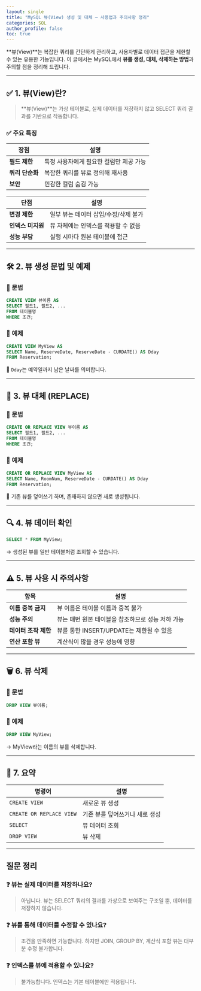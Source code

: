 ```yaml
---
layout: single
title: "MySQL 뷰(View) 생성 및 대체 – 사용법과 주의사항 정리"
categories: SQL
author_profile: false
toc: true
---
```


**뷰(View)**는 복잡한 쿼리를 간단하게 관리하고, 사용자별로 데이터 접근을 제한할 수 있는 유용한 기능입니다. 이 글에서는 MySQL에서 **뷰를 생성, 대체, 삭제하는 방법**과 주의할 점을 정리해 드립니다.

------

## ✅ 1. 뷰(View)란?

> **뷰(View)**는 가상 테이블로, 실제 데이터를 저장하지 않고 SELECT 쿼리 결과를 기반으로 작동합니다.

### ✅ 주요 특징

| 장점            | 설명                                    |
| --------------- | --------------------------------------- |
| **필드 제한**   | 특정 사용자에게 필요한 컬럼만 제공 가능 |
| **쿼리 단순화** | 복잡한 쿼리를 뷰로 정의해 재사용        |
| **보안**        | 민감한 컬럼 숨김 가능                   |

| 단점              | 설명                                 |
| ----------------- | ------------------------------------ |
| **변경 제한**     | 일부 뷰는 데이터 삽입/수정/삭제 불가 |
| **인덱스 미지원** | 뷰 자체에는 인덱스를 적용할 수 없음  |
| **성능 부담**     | 실행 시마다 원본 테이블에 접근       |

------

## 🛠️ 2. 뷰 생성 문법 및 예제

### 📌 문법

```sql
CREATE VIEW 뷰이름 AS
SELECT 필드1, 필드2, ...
FROM 테이블명
WHERE 조건;
```

### 📌 예제

```sql
CREATE VIEW MyView AS
SELECT Name, ReserveDate, ReserveDate - CURDATE() AS Dday
FROM Reservation;
```

📝 `Dday`는 예약일까지 남은 날짜를 의미합니다.

------

## 🔁 3. 뷰 대체 (REPLACE)

### 📌 문법

```sql
CREATE OR REPLACE VIEW 뷰이름 AS
SELECT 필드1, 필드2, ...
FROM 테이블명
WHERE 조건;
```

### 📌 예제

```sql
CREATE OR REPLACE VIEW MyView AS
SELECT Name, RoomNum, ReserveDate - CURDATE() AS Dday
FROM Reservation;
```

📝 기존 뷰를 덮어쓰기 하며, 존재하지 않으면 새로 생성됩니다.

------

## 🔍 4. 뷰 데이터 확인

```sql
SELECT * FROM MyView;
```

→ 생성된 뷰를 일반 테이블처럼 조회할 수 있습니다.

------

## ⚠️ 5. 뷰 사용 시 주의사항

| 항목                 | 설명                                              |
| -------------------- | ------------------------------------------------- |
| **이름 중복 금지**   | 뷰 이름은 테이블 이름과 중복 불가                 |
| **성능 주의**        | 뷰는 매번 원본 테이블을 참조하므로 성능 저하 가능 |
| **데이터 조작 제한** | 뷰를 통한 INSERT/UPDATE는 제한될 수 있음          |
| **연산 포함 뷰**     | 계산식이 많을 경우 성능에 영향                    |

------

## 🗑️ 6. 뷰 삭제

### 📌 문법

```sql
DROP VIEW 뷰이름;
```

### 📌 예제

```sql
DROP VIEW MyView;
```

→ MyView라는 이름의 뷰를 삭제합니다.

------

## 🧾 7. 요약

| 명령어                   | 설명                           |
| ------------------------ | ------------------------------ |
| `CREATE VIEW`            | 새로운 뷰 생성                 |
| `CREATE OR REPLACE VIEW` | 기존 뷰를 덮어쓰거나 새로 생성 |
| `SELECT`                 | 뷰 데이터 조회                 |
| `DROP VIEW`              | 뷰 삭제                        |

------

## 질문 정리

### ❓ 뷰는 실제 데이터를 저장하나요?

> 아닙니다. 뷰는 SELECT 쿼리의 결과를 가상으로 보여주는 구조일 뿐, 데이터를 저장하지 않습니다.

### ❓ 뷰를 통해 데이터를 수정할 수 있나요?

> 조건을 만족하면 가능합니다. 하지만 JOIN, GROUP BY, 계산식 포함 뷰는 대부분 수정 불가합니다.

### ❓ 인덱스를 뷰에 적용할 수 있나요?

> 불가능합니다. 인덱스는 기본 테이블에만 적용됩니다.
